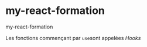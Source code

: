 # my-react-formation
 my-react-formation


Les fonctions commençant par `use`sont appelées _Hooks_










